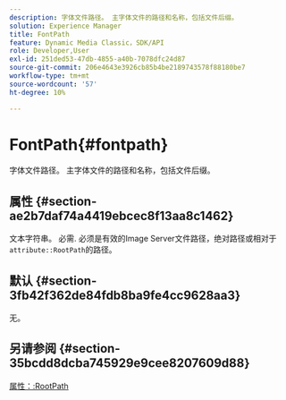 ```yaml
---
description: 字体文件路径。 主字体文件的路径和名称，包括文件后缀。
solution: Experience Manager
title: FontPath
feature: Dynamic Media Classic，SDK/API
role: Developer,User
exl-id: 251ded53-47db-4855-a40b-7078dfc24d87
source-git-commit: 206e4643e3926cb85b4be2189743578f88180be7
workflow-type: tm+mt
source-wordcount: '57'
ht-degree: 10%

---
```


# FontPath{#fontpath}

字体文件路径。 主字体文件的路径和名称，包括文件后缀。

## 属性 {#section-ae2b7daf74a4419ebcec8f13aa8c1462}

文本字符串。 必需. 必须是有效的Image Server文件路径，绝对路径或相对于`attribute::RootPath`的路径。

## 默认 {#section-3fb42f362de84fdb8ba9fe4cc9628aa3}

无。

## 另请参阅 {#section-35bcdd8dcba745929e9cee8207609d88}

[属性：:RootPath](/help/aem-is-ir-api/is-api/image-catalog/image-serving-api-ref/c-image-catalog-reference/c-attributes-reference/r-rootpath.md)
